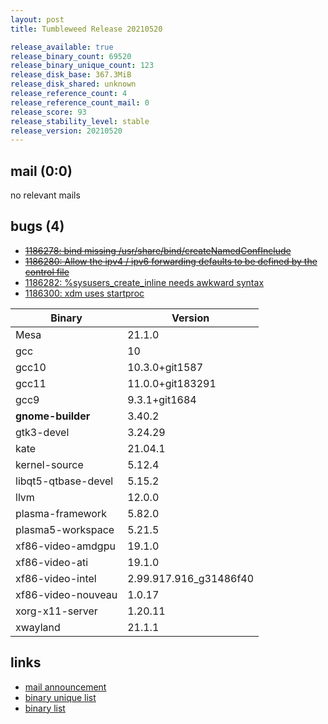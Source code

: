 ```yaml
---
layout: post
title: Tumbleweed Release 20210520

release_available: true
release_binary_count: 69520
release_binary_unique_count: 123
release_disk_base: 367.3MiB
release_disk_shared: unknown
release_reference_count: 4
release_reference_count_mail: 0
release_score: 93
release_stability_level: stable
release_version: 20210520
---
```


## mail (0:0)

no relevant mails

## bugs (4)

<!--more-->

- ~~[1186278: bind missing /usr/share/bind/createNamedConfInclude](https://bugzilla.opensuse.org/show_bug.cgi?id=1186278)~~
- ~~[1186280: Allow the ipv4 / ipv6 forwarding defaults to be defined by the control file](https://bugzilla.opensuse.org/show_bug.cgi?id=1186280)~~
- [1186282: %sysusers_create_inline needs awkward syntax](https://bugzilla.opensuse.org/show_bug.cgi?id=1186282)
- [1186300: xdm uses startproc](https://bugzilla.opensuse.org/show_bug.cgi?id=1186300)

Binary | Version
--- | ---
Mesa | 21.1.0
gcc | 10
gcc10 | 10.3.0+git1587
gcc11 | 11.0.0+git183291
gcc9 | 9.3.1+git1684
**gnome-builder** | 3.40.2
gtk3-devel | 3.24.29
kate | 21.04.1
kernel-source | 5.12.4
libqt5-qtbase-devel | 5.15.2
llvm | 12.0.0
plasma-framework | 5.82.0
plasma5-workspace | 5.21.5
xf86-video-amdgpu | 19.1.0
xf86-video-ati | 19.1.0
xf86-video-intel | 2.99.917.916_g31486f40
xf86-video-nouveau | 1.0.17
xorg-x11-server | 1.20.11
xwayland | 21.1.1

## links

- [mail announcement](https://lists.opensuse.org/archives/list/factory@lists.opensuse.org/thread/EGJXRZPZDCBWITAC3PUJYPBJP5CUJ3CB)
- [binary unique list](http://download.opensuse.org/history/20210520/rpm.unique.list)
- [binary list](http://download.opensuse.org/history/20210520/rpm.list)
